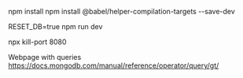 npm install
npm install @babel/helper-compilation-targets --save-dev

RESET_DB=true npm run dev

npx kill-port 8080


Webpage with queries
https://docs.mongodb.com/manual/reference/operator/query/gt/
